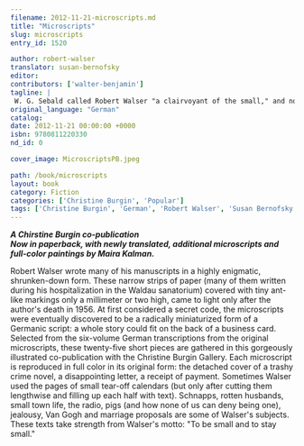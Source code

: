 ```yaml
---
filename: 2012-11-21-microscripts.md
title: "Microscripts"
slug: microscripts
entry_id: 1520

author: robert-walser
translator: susan-bernofsky
editor: 
contributors: ['walter-benjamin']
tagline: |
 W. G. Sebald called Robert Walser "a clairvoyant of the small," and nowhere is the phrase more apt than in his "microscripts."
original_language: "German"
catalog: 
date: 2012-11-21 00:00:00 +0000 
isbn: 9780811220330
nd_id: 0

cover_image: MicroscriptsPB.jpeg

path: /book/microscripts
layout: book
category: Fiction
categories: ['Christine Burgin', 'Popular']
tags: ['Christine Burgin', 'German', 'Robert Walser', 'Susan Bernofsky', 'Switzerland']
---
```

***A Chirstine Burgin co-publication  
Now in paperback, with newly translated, additional microscripts and full-color paintings by Maira Kalman.***

Robert Walser wrote many of his manuscripts in a highly enigmatic, shrunken-down form. These narrow strips of paper (many of them written during his hospitalization in the Waldau sanatorium) covered with tiny ant-like markings only a millimeter or two high, came to light only after the author's death in 1956. At first considered a secret code, the microscripts were eventually discovered to be a radically miniaturized form of a Germanic script: a whole story could fit on the back of a business card. Selected from the six-volume German transcriptions from the original microscripts, these twenty-five short pieces are gathered in this gorgeously illustrated co-publication with the Christine Burgin Gallery. Each microscript is reproduced in full color in its original form: the detached cover of a trashy crime novel, a disappointing letter, a receipt of payment. Sometimes Walser used the pages of small tear-off calendars (but only after cutting them lengthwise and filling up each half with text). Schnapps, rotten husbands, small town life, the radio, pigs (and how none of us can deny being one), jealousy, Van Gogh and marriage proposals are some of Walser's subjects. These texts take strength from Walser's motto: "To be small and to stay small."





